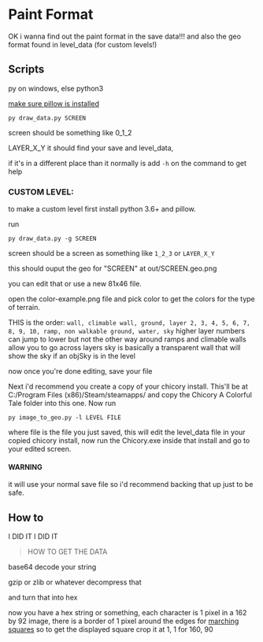# Paint Format

OK i wanna find out the paint format in the save data!!!
and also the geo format found in level_data (for custom levels!)

## Scripts

py on windows, else python3

[make sure pillow is installed](https://pillow.readthedocs.io/en/stable/installation.html#basic-installation)

`py draw_data.py SCREEN`

screen should be something like 0_1_2

LAYER_X_Y
it should find your save and level_data,

if it's in a different place than it normally is add `-h` on the command to get help


### CUSTOM LEVEL:

to make a custom level first install python 3.6+ and pillow.

run

`py draw_data.py -g SCREEN`

screen should be a screen as something like `1_2_3` or `LAYER_X_Y`

this should ouput the geo for "SCREEN" at out/SCREEN.geo.png

you can edit that or use a new 81x46 file.

open the color-example.png file and pick color to get the colors for the type of terrain.


THIS is the order:
`wall, climable wall, ground, layer 2, 3, 4, 5, 6, 7, 8, 9, 10, ramp, non walkable ground, water, sky`
higher layer numbers can jump to lower but not the other way around
ramps and climable walls allow you to go across layers
sky is basically a transparent wall that will show the sky if an objSky is in the level

now once you're done editing, save your file

Next i'd recommend you create a copy of your chicory install. This'll be at C:/Program Files (x86)/Steam/steamapps/ and copy the Chicory A Colorful Tale folder into this one. Now run 


`py image_to_geo.py -l LEVEL FILE`

where file is the file you just saved, this will edit the level_data file in your copied chicory install, now run the Chicory.exe inside that install and go to your edited screen.

#### WARNING
it will use your normal save file so i'd recommend backing that up just to be safe.


## How to

I DID IT I DID IT

> HOW TO GET THE DATA

base64 decode your string

gzip or zlib or whatever decompress that

and turn that into hex

now you have a hex string or something, each character is 1 pixel in a 162 by 92 image, there is a border of 1 pixel around the edges for [marching squares](https://www.yoyogames.com/en/blog/how-painting-works-in-chicory-a-colorful-tale) so to get the displayed square crop it at 1, 1 for 160, 90
